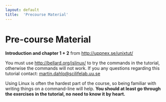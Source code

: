 ```yaml
---
layout: default
title:  'Precourse Material'
---
```


# Pre-course Material

**Introduction and chapter 1 + 2** from http://uppnex.se/unixtut/

You must use http://bellard.org/jslinux/ to try the commands in the tutorial, otherwise the commands will not work. If you any questions regarding this tutorial contact: martin.dahlo@scilifelab.uu.se

Using Linux is often the hardest part of the course, so being familiar with writing things on a command-line will help. **You should at least go through the exercises in the tutorial, no need to know it by heart.**

